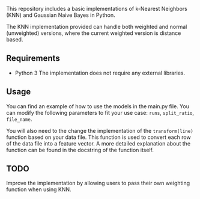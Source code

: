 This repository includes a basic implementations of k-Nearest Neighbors (KNN) and Gaussian Naive Bayes in Python.

The KNN implementation provided can handle both weighted and normal (unweighted) versions, where the current weighted version is distance based.

## Requirements
- Python 3
The implementation does not require any external libraries.

## Usage
You can find an example of how to use the models in the main.py file. You can modify the following parameters to fit your use case:
`runs`, `split_ratio`, `file_name`. 

You will also need to the change the implementation of the `transform(line)` function based on your data file. This function is used to convert each row of the data file into a 
feature vector. A more detailed explanation about the function can be found in the docstring of the function itself.

## TODO
Improve the implementation by allowing users to pass their own weighting function when using KNN.